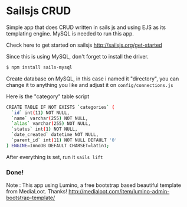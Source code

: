 # Sailsjs CRUD

Simple app that does CRUD written in sails js and using EJS as its templating engine. MySQL is needed to run this app.

Check here to get started on sailsjs http://sailsjs.org/get-started

Since this is using MySQL, don't forget to install the driver.

```sh
$ npm install sails-mysql
```
Create database on MySQL, in this case i named it "directory", you can change it to anything you like and adjust it on ```config/connections.js```

Here is the "category" table script 
```sh
CREATE TABLE IF NOT EXISTS `categories` (
  `id` int(11) NOT NULL,
  `name` varchar(255) NOT NULL,
  `alias` varchar(255) NOT NULL,
  `status` int(1) NOT NULL,
  `date_created` datetime NOT NULL,
  `parent_id` int(11) NOT NULL DEFAULT '0'
) ENGINE=InnoDB DEFAULT CHARSET=latin1;
```
After everything is set, run it ```sails lift```

### Done!

Note : This app using Lumino, a free bootstrap based beautiful template from MediaLoot. Thanks!
http://medialoot.com/item/lumino-admin-bootstrap-template/
